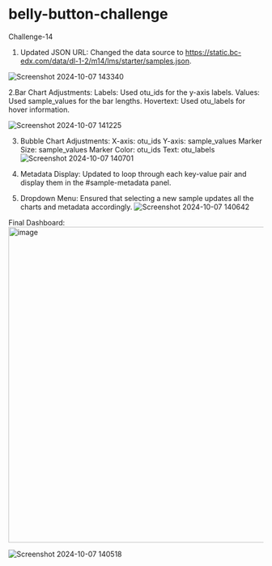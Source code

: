# belly-button-challenge
Challenge-14
1. Updated JSON URL: Changed the data source to https://static.bc-edx.com/data/dl-1-2/m14/lms/starter/samples.json.

![Screenshot 2024-10-07 143340](https://github.com/user-attachments/assets/225cf900-2e7e-47ce-b691-a7a0e4a58e62)
  
2.Bar Chart Adjustments:
   Labels: Used otu_ids for the y-axis labels.
   Values: Used sample_values for the bar lengths.
   Hovertext: Used otu_labels for hover information.

   ![Screenshot 2024-10-07 141225](https://github.com/user-attachments/assets/ff776b3e-c03b-43ea-a716-e40e14799af4)

3. Bubble Chart Adjustments:
   X-axis: otu_ids
   Y-axis: sample_values
   Marker Size: sample_values
   Marker Color: otu_ids
   Text: otu_labels
   ![Screenshot 2024-10-07 140701](https://github.com/user-attachments/assets/3568564a-8230-4f27-bc7d-c480bbba1144)

4. Metadata Display: Updated to loop through each key-value pair and display them in the #sample-metadata panel.
5. Dropdown Menu: Ensured that selecting a new sample updates all the charts and metadata accordingly.
![Screenshot 2024-10-07 140642](https://github.com/user-attachments/assets/8a83b859-f7e1-452c-9eb1-a8e6a749e366)


Final Dashboard:
<img width="623" alt="image" src="https://github.com/user-attachments/assets/9b644744-6515-41f5-a729-b76ea58ff0cd">

 ![Screenshot 2024-10-07 140518](https://github.com/user-attachments/assets/ddde45b1-7163-443a-88a3-5b6a6cd16263)
